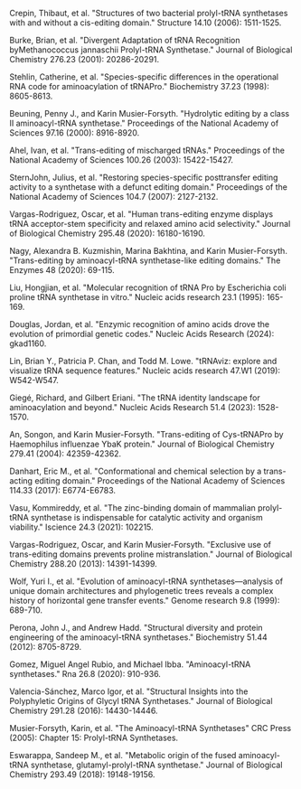 Crepin, Thibaut, et al. "Structures of two bacterial prolyl-tRNA synthetases with and without a cis-editing domain." Structure 14.10 (2006): 1511-1525.

Burke, Brian, et al. "Divergent Adaptation of tRNA Recognition byMethanococcus jannaschii Prolyl-tRNA Synthetase." Journal of Biological Chemistry 276.23 (2001): 20286-20291.

Stehlin, Catherine, et al. "Species-specific differences in the operational RNA code for aminoacylation of tRNAPro." Biochemistry 37.23 (1998): 8605-8613.

Beuning, Penny J., and Karin Musier-Forsyth. "Hydrolytic editing by a class II aminoacyl-tRNA synthetase." Proceedings of the National Academy of Sciences 97.16 (2000): 8916-8920.

Ahel, Ivan, et al. "Trans-editing of mischarged tRNAs." Proceedings of the National Academy of Sciences 100.26 (2003): 15422-15427.

SternJohn, Julius, et al. "Restoring species-specific posttransfer editing activity to a synthetase with a defunct editing domain." Proceedings of the National Academy of Sciences 104.7 (2007): 2127-2132.

Vargas-Rodriguez, Oscar, et al. "Human trans-editing enzyme displays tRNA acceptor-stem specificity and relaxed amino acid selectivity." Journal of Biological Chemistry 295.48 (2020): 16180-16190.

Nagy, Alexandra B. Kuzmishin, Marina Bakhtina, and Karin Musier-Forsyth. "Trans-editing by aminoacyl-tRNA synthetase-like editing domains." The Enzymes 48 (2020): 69-115.

Liu, Hongjian, et al. "Molecular recognition of tRNA Pro by Escherichia coli proline tRNA synthetase in vitro." Nucleic acids research 23.1 (1995): 165-169.

Douglas, Jordan, et al. "Enzymic recognition of amino acids drove the evolution of primordial genetic codes." Nucleic Acids Research (2024): gkad1160.

Lin, Brian Y., Patricia P. Chan, and Todd M. Lowe. "tRNAviz: explore and visualize tRNA sequence features." Nucleic acids research 47.W1 (2019): W542-W547.

Giegé, Richard, and Gilbert Eriani. "The tRNA identity landscape for aminoacylation and beyond." Nucleic Acids Research 51.4 (2023): 1528-1570.

An, Songon, and Karin Musier-Forsyth. "Trans-editing of Cys-tRNAPro by Haemophilus influenzae YbaK protein." Journal of Biological Chemistry 279.41 (2004): 42359-42362.



Danhart, Eric M., et al. "Conformational and chemical selection by a trans-acting editing domain." Proceedings of the National Academy of Sciences 114.33 (2017): E6774-E6783.




Vasu, Kommireddy, et al. "The zinc-binding domain of mammalian prolyl-tRNA synthetase is indispensable for catalytic activity and organism viability." Iscience 24.3 (2021): 102215.



Vargas-Rodriguez, Oscar, and Karin Musier-Forsyth. "Exclusive use of trans-editing domains prevents proline mistranslation." Journal of Biological Chemistry 288.20 (2013): 14391-14399.




Wolf, Yuri I., et al. "Evolution of aminoacyl-tRNA synthetases—analysis of unique domain architectures and phylogenetic trees reveals a complex history of horizontal gene transfer events." Genome research 9.8 (1999): 689-710.



Perona, John J., and Andrew Hadd. "Structural diversity and protein engineering of the aminoacyl-tRNA synthetases." Biochemistry 51.44 (2012): 8705-8729.



Gomez, Miguel Angel Rubio, and Michael Ibba. "Aminoacyl-tRNA synthetases." Rna 26.8 (2020): 910-936.




Valencia-Sánchez, Marco Igor, et al. "Structural Insights into the Polyphyletic Origins of Glycyl tRNA Synthetases." Journal of Biological Chemistry 291.28 (2016): 14430-14446.




Musier-Forsyth, Karin,  et al. "The Aminoacyl-tRNA Synthetases" CRC Press (2005): Chapter 15: Prolyl-tRNA Synthetases.




Eswarappa, Sandeep M., et al. "Metabolic origin of the fused aminoacyl-tRNA synthetase, glutamyl-prolyl-tRNA synthetase." Journal of Biological Chemistry 293.49 (2018): 19148-19156.

